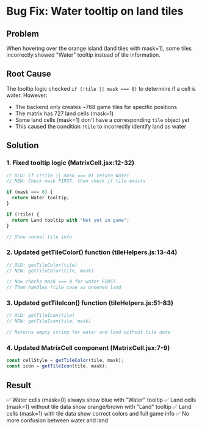 # Bug Fix: Water tooltip on land tiles

## Problem
When hovering over the orange island (land tiles with mask=1), some tiles incorrectly showed "Water" tooltip instead of tile information.

## Root Cause
The tooltip logic checked `if (!tile || mask === 0)` to determine if a cell is water. However:
- The backend only creates ~768 game tiles for specific positions
- The matrix has 727 land cells (mask=1)
- Some land cells (mask=1) don't have a corresponding `tile` object yet
- This caused the condition `!tile` to incorrectly identify land as water

## Solution

### 1. Fixed tooltip logic (MatrixCell.jsx:12-32)
```javascript
// OLD: if (!tile || mask === 0) return Water
// NEW: Check mask FIRST, then check if tile exists

if (mask === 0) {
  return Water tooltip;
}

if (!tile) {
  return Land tooltip with "Not yet in game";
}

// Show normal tile info
```

### 2. Updated getTileColor() function (tileHelpers.js:13-44)
```javascript
// OLD: getTileColor(tile)
// NEW: getTileColor(tile, mask)

// Now checks mask === 0 for water FIRST
// Then handles !tile case as unowned land
```

### 3. Updated getTileIcon() function (tileHelpers.js:51-83)
```javascript
// OLD: getTileIcon(tile)
// NEW: getTileIcon(tile, mask)

// Returns empty string for water and land without tile data
```

### 4. Updated MatrixCell component (MatrixCell.jsx:7-9)
```javascript
const cellStyle = getTileColor(tile, mask);
const icon = getTileIcon(tile, mask);
```

## Result
✅ Water cells (mask=0) always show blue with "Water" tooltip
✅ Land cells (mask=1) without tile data show orange/brown with "Land" tooltip
✅ Land cells (mask=1) with tile data show correct colors and full game info
✅ No more confusion between water and land
